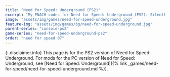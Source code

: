 ```yaml
---
title: "Need for Speed: Underground (PS2)"
excerpt: "My PNACH codes for Need for Speed: Underground (PS2): SilentPatch, Trigger control mappings."
image: "assets/img/games/need-for-speed-underground.jpg"
feature-img: "assets/img/games/bg/need-for-speed-underground.jpg"
parent-series: "console-ps2"
game-series: "need-for-speed-underground-ps2"
order: "need for speed 07"
---
```


{:.disclaimer.info}
This page is for the PS2 version of Need for Speed: Underground.
For mods for the PC version of Need for Speed: Underground, see [Need for Speed: Underground]({% link _games/need-for-speed/need-for-speed-underground.md %}).